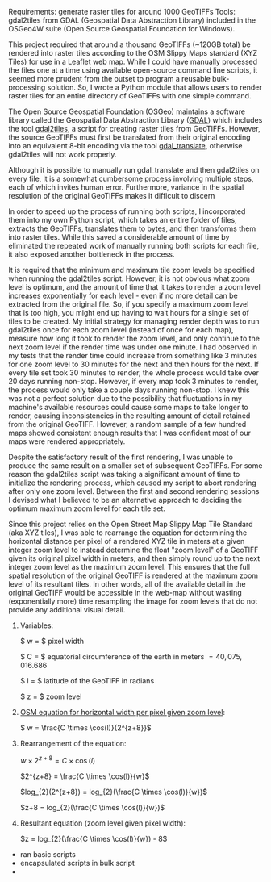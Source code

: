 Requirements: generate raster tiles for around 1000 GeoTIFFs
Tools: gdal2tiles  from GDAL (Geospatial Data Abstraction Library) included in the OSGeo4W suite (Open Source Geospatial Foundation for Windows). 

This project required that around a thousand GeoTIFFs (~120GB total) be rendered into raster tiles according to the OSM Slippy Maps standard (XYZ Tiles) for use in a Leaflet web map. While I could have manually processed the files one at a time using available open-source command line scripts, it seemed more prudent from the outset to program a reusable bulk-processing solution. So, I wrote a Python module that allows users to render raster tiles for an entire directory of GeoTIFFs with one simple command. 

The Open Source Geospatial Foundation ([OSGeo](https://www.osgeo.org/)) maintains a software library called the Geospatial Data Abstraction Library ([GDAL](https://gdal.org/)) which includes the tool [gdal2tiles](https://gdal.org/programs/gdal2tiles.html#gdal2tiles), a script for creating raster tiles from GeoTIFFs. However, the source GeoTIFFs must first be translated from their original encoding into an equivalent 8-bit encoding via the tool [gdal_translate](https://gdal.org/programs/gdal_translate.html#gdal-translate), otherwise gdal2tiles will not work properly.



Although it is possible to manually run gdal_translate and then gdal2tiles on every file, it is a somewhat cumbersome process involving multiple steps, each of which invites human error. Furthermore, variance in the spatial resolution of the original GeoTIFFs makes it difficult to discern

In order to speed up the process of running both scripts, I incorporated them into my own Python script, which takes an entire folder of files, extracts the GeoTIFFs, translates them to bytes, and then transforms them into raster tiles. While this saved a considerable amount of time by eliminated the repeated work of manually running both scripts for each file, it also exposed another bottleneck in the process. 

It is required that the minimum and maximum tile zoom levels be specified when running the gdal2tiles script. However, it is not obvious what zoom level is optimum, and the amount of time that it takes to render a zoom level increases exponentially for each level - even if no more detail can be extracted from the original file. So, if you specify a maximum zoom level that is too high, you might end up having to wait hours for a single set of tiles to be created. My initial strategy for managing render depth was to run gdal2tiles once for each zoom level (instead of once for each map), measure how long it took to render the zoom level, and only continue to the next zoom level if the render time was under one minute. I had observed in my tests that the render time could increase from something like 3 minutes for one zoom level to 30 minutes for the next and then hours for the next. If every tile set took 30 minutes to render, the whole process would take over 20 days running non-stop. However, if every map took 3 minutes to render, the process would only take a couple days running non-stop. I knew this was not a perfect solution due to the possibility that fluctuations in my machine's available resources could cause some maps to take longer to render, causing inconsistencies in the resulting amount of detail retained from the original GeoTIFF. However, a random sample of a few hundred maps showed consistent enough results that I was confident most of our maps were rendered appropriately. 

Despite the satisfactory result of the first rendering, I was unable to produce the same result on a smaller set of subsequent GeoTIFFs. For some reason the gdal2tiles script was taking a significant amount of time to initialize the rendering process, which caused my script to abort rendering after only one zoom level. Between the first and second rendering sessions I devised what I believed to be an alternative approach to deciding the optimum maximum zoom level for each tile set. 

Since this project relies on the Open Street Map Slippy Map Tile Standard (aka XYZ tiles), I was able to rearrange the equation for determining the horizontal distance per pixel of a rendered XYZ tile in meters at a given integer zoom level to instead determine the float "zoom level" of a GeoTIFF given its original pixel width in meters, and then simply round up to the next integer zoom level as the maximum zoom level. This ensures that the full spatial resolution of the original GeoTIFF is rendered at the maximum zoom level of its resultant tiles. In other words, all of the available detail in the original GeoTIFF would be accessible in the web-map without wasting (exponentially more) time resampling the image for zoom levels that do not provide any additional visual detail. 

1. Variables:

    $ w = $ pixel width

    $ C = $ equatorial circumference of the earth in meters $= 40,075,016.686$

    $ l = $ latitude of the GeoTIFF in radians

    $ z = $ zoom level

1. [OSM equation for horizontal width per pixel given zoom level](https://wiki.openstreetmap.org/wiki/Zoom_levels#:~:text=Distance%20per%20pixel%20math):

    $ w = \frac{C \times \cos(l)}{2^{z+8}}$

1. Rearrangement of the equation:

    $w \times 2^{z+8} = C \times \cos(l)$

    $2^{z+8} = \frac{C \times \cos(l)}{w}$

    $log_{2}(2^{z+8}) = log_{2}(\frac{C \times \cos(l)}{w})$

    $z+8 = log_{2}(\frac{C \times \cos(l)}{w})$

1. Resultant equation (zoom level given pixel width):

    $z = log_{2}(\frac{C \times \cos(l)}{w}) - 8$


* ran basic scripts
* encapsulated scripts in bulk script
* 